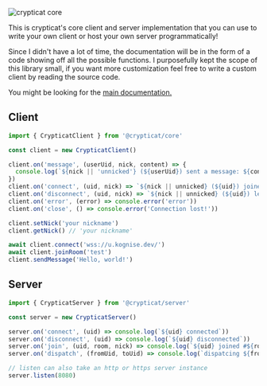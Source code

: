 ![crypticat core](https://raw.githubusercontent.com/kognise/crypticat/master/assets/core-banner.png)

This is crypticat's core client and server implementation that you can use to write your own client or host your own server programmatically!

Since I didn't have a lot of time, the documentation will be in the form of a code showing off all the possible functions. I purposefully kept the scope of this library small, if you want more customization feel free to write a custom client by reading the source code.

You might be looking for the [main documentation.](https://github.com/kognise/crypticat/blob/master/README.md)

## Client

```typescript
import { CrypticatClient } from '@crypticat/core'

const client = new CrypticatClient()

client.on('message', (userUid, nick, content) => {
  console.log(`${nick || 'unnicked'} (${userUid}) sent a message: ${content}`)
})
client.on('connect', (uid, nick) => `${nick || unnicked} (${uid}) joined`)
client.on('disconnect', (uid, nick) => `${nick || unnicked} (${uid}) left`)
client.on('error', (error) => console.error('error'))
client.on('close', () => console.error('Connection lost!'))

client.setNick('your nickname')
client.getNick() // 'your nickname'

await client.connect('wss://u.kognise.dev/')
await client.joinRoom('test')
client.sendMessage('Hello, world!')
```

## Server

```typescript
import { CrypticatServer } from '@crypticat/server'

const server = new CrypticatServer()

server.on('connect', (uid) => console.log(`${uid} connected`))
server.on('disconnect', (uid) => console.log(`${uid} disconnected`))
server.on('join', (uid, room, nick) => console.log(`${uid} joined #${room} as ${nick || 'unnicked'}`))
server.on('dispatch', (fromUid, toUid) => console.log(`dispatcing ${fromUid} -> ${toUid}`))

// listen can also take an http or https server instance
server.listen(8080)
```

